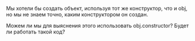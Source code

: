 Мы хотели бы создать объект, используя тот же конструктор, что и obj, но мы не знаем точно, каким конструктором
он создан.

Можем ли мы для выяснения этого использовать obj.constructor? Будет ли работать такой код?